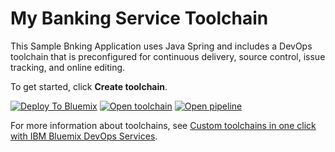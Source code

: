 # My Banking Service Toolchain

This Sample Bnking Application uses Java Spring and includes a DevOps toolchain that is preconfigured for continuous delivery, source control, issue tracking, and online editing.

To get started, click **Create toolchain**.

[![Deploy To Bluemix](https://console.ng.bluemix.net/devops/graphics/create_toolchain_button.png)](https://console.ng.bluemix.net/devops/setup/deploy/?repository=https%3A//github.com/Nexsign/BankingApp-toolchain&branch=develop)
[![Open toolchain](http://fido-ui-service.mybluemix.net/images/bluemix/open_toolchain_button_150x32.png)](https://console.ng.bluemix.net/devops/toolchains/aee6004a-80ba-478a-b33c-7a2859b69bd8)
[![Open pipeline](http://fido-ui-service.mybluemix.net/images/bluemix/open_pipeline_button_150x32.png)](https://console.ng.bluemix.net/devops/pipelines/47e94e12-843e-4bc9-85a0-b56b8b0678d3)

For more information about toolchains, see [Custom toolchains in one click with IBM Bluemix DevOps Services](https://developer.ibm.com/devops-services/2016/06/16/open-toolchain-with-ibm-bluemix-devops-services/).
